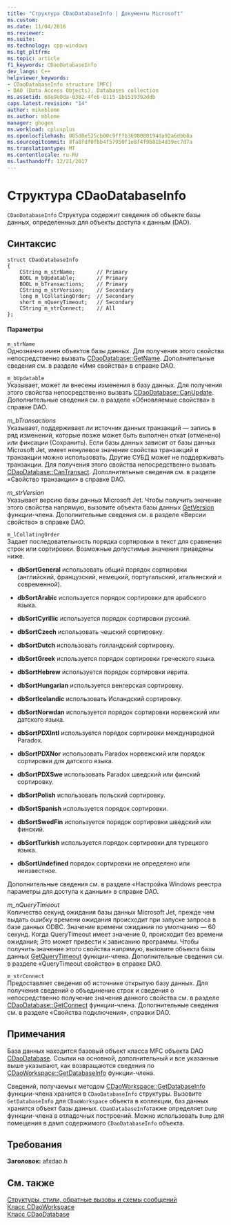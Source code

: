 ```yaml
---
title: "Структура CDaoDatabaseInfo | Документы Microsoft"
ms.custom: 
ms.date: 11/04/2016
ms.reviewer: 
ms.suite: 
ms.technology: cpp-windows
ms.tgt_pltfrm: 
ms.topic: article
f1_keywords: CDaoDatabaseInfo
dev_langs: C++
helpviewer_keywords:
- CDaoDatabaseInfo structure [MFC]
- DAO (Data Access Objects), Databases collection
ms.assetid: 68e9e0da-8382-4fc6-8115-1b1519392ddb
caps.latest.revision: "14"
author: mikeblome
ms.author: mblome
manager: ghogen
ms.workload: cplusplus
ms.openlocfilehash: 085d0e525cb00c9fffb3698080194da92a6dbb8a
ms.sourcegitcommit: 8fa8fdf0fbb4f57950f1e8f4f9b81b4d39ec7d7a
ms.translationtype: MT
ms.contentlocale: ru-RU
ms.lasthandoff: 12/21/2017
---
```

# <a name="cdaodatabaseinfo-structure"></a>Структура CDaoDatabaseInfo
`CDaoDatabaseInfo` Структура содержит сведения об объекте базы данных, определенных для объекты доступа к данным (DAO).  
  
## <a name="syntax"></a>Синтаксис  
  
```  
struct CDaoDatabaseInfo  
{  
    CString m_strName;       // Primary  
    BOOL m_bUpdatable;       // Primary  
    BOOL m_bTransactions;    // Primary  
    CString m_strVersion;    // Secondary  
    long m_lCollatingOrder;  // Secondary  
    short m_nQueryTimeout;   // Secondary  
    CString m_strConnect;    // All  
};  
```  
  
#### <a name="parameters"></a>Параметры  
 `m_strName`  
 Однозначно имен объектов базы данных. Для получения этого свойства непосредственно вызвать [CDaoDatabase::GetName](../../mfc/reference/cdaodatabase-class.md#getname). Дополнительные сведения см. в разделе «Имя свойства» в справке DAO.  
  
 `m_bUpdatable`  
 Указывает, может ли внесены изменения в базу данных. Для получения этого свойства непосредственно вызвать [CDaoDatabase::CanUpdate](../../mfc/reference/cdaodatabase-class.md#canupdate). Дополнительные сведения см. в разделе «Обновляемые свойства» в справке DAO.  
  
 *m_bTransactions*  
 Указывает, поддерживает ли источник данных транзакций — запись в ряд изменений, которые позже может быть выполнен откат (отменено) или фиксации (Сохранить). Если базы данных зависит от базы данных Microsoft Jet, имеет ненулевое значение свойства транзакций и транзакции можно использовать. Другие СУБД может не поддерживать транзакции. Для получения этого свойства непосредственно вызвать [CDaoDatabase::CanTransact](../../mfc/reference/cdaodatabase-class.md#cantransact). Дополнительные сведения см. в разделе «Свойство транзакции» в справке DAO.  
  
 *m_strVersion*  
 Указывает версию базы данных Microsoft Jet. Чтобы получить значение этого свойства напрямую, вызовите объекта базы данных [GetVersion](../../mfc/reference/cdaodatabase-class.md#getversion) функции-члена. Дополнительные сведения см. в разделе «Версии свойство» в справке DAO.  
  
 `m_lCollatingOrder`  
 Задает последовательность порядка сортировки в текст для сравнения строк или сортировки. Возможные допустимые значения приведены ниже.  
  
- **dbSortGeneral** использовать общий порядок сортировки (английский, французский, немецкий, португальский, итальянский и современной).  
  
- **dbSortArabic** используется порядок сортировки для арабского языка.  
  
- **dbSortCyrillic** используется порядок сортировки русский.  
  
- **dbSortCzech** использовать чешский сортировку.  
  
- **dbSortDutch** использовать голландский сортировку.  
  
- **dbSortGreek** используется порядок сортировки греческого языка.  
  
- **dbSortHebrew** используется порядок сортировки иврита.  
  
- **dbSortHungarian** используется венгерская сортировку.  
  
- **dbSortIcelandic** использовать Исландский сортировку.  
  
- **dbSortNorwdan** используется порядок сортировки норвежский или датского языка.  
  
- **dbSortPDXIntl** используется порядок сортировки международной Paradox.  
  
- **dbSortPDXNor** использовать Paradox норвежский или порядок сортировки для датского языка.  
  
- **dbSortPDXSwe** использовать Paradox шведский или финский сортировку.  
  
- **dbSortPolish** использовать польский сортировку.  
  
- **dbSortSpanish** используется порядок сортировки.  
  
- **dbSortSwedFin** используется порядок сортировки шведский или финский.  
  
- **dbSortTurkish** используется порядок сортировки для турецкого языка.  
  
- **dbSortUndefined** порядок сортировки не определено или неизвестное.  
  
 Дополнительные сведения см. в разделе «Настройка Windows реестра параметры для доступа к данным» в справке DAO.  
  
 *m_nQueryTimeout*  
 Количество секунд ожидания базы данных Microsoft Jet, прежде чем выдать ошибку времени ожидания происходит при запуске запроса в базе данных ODBC. Значение времени ожидания по умолчанию — 60 секунд. Когда QueryTimeout имеет значение 0, происходит без времени ожидания; Это может привести к зависанию программы. Чтобы получить значение этого свойства напрямую, вызовите объекта базы данных [GetQueryTimeout](../../mfc/reference/cdaodatabase-class.md#getquerytimeout) функции-члена. Дополнительные сведения см. в разделе «QueryTimeout свойство» в справке DAO.  
  
 `m_strConnect`  
 Предоставляет сведения об источнике открытую базу данных. Для получения сведений о объединение строк и сведения о непосредственно получение значения данного свойства см. в разделе [CDaoDatabase::GetConnect](../../mfc/reference/cdaodatabase-class.md#getconnect) функции-члена. Дополнительные сведения см. в разделе «Свойства подключения», справки DAO.  
  
## <a name="remarks"></a>Примечания  
 База данных находится базовый объект класса MFC объекта DAO [CDaoDatabase](../../mfc/reference/cdaodatabase-class.md). Ссылки на основной, дополнительный и все указанные выше указывают, как возвращаются сведения по [CDaoWorkspace::GetDatabaseInfo](../../mfc/reference/cdaoworkspace-class.md#getdatabaseinfo) функции-члена.  
  
 Сведений, получаемых методом [CDaoWorkspace::GetDatabaseInfo](../../mfc/reference/cdaoworkspace-class.md#getdatabaseinfo) функции-члена хранится в `CDaoDatabaseInfo` структуры. Вызовите `GetDatabaseInfo` для `CDaoWorkspace` объекта в коллекции, баз данных хранится объект базы данных. `CDaoDatabaseInfo`также определяет `Dump` функции-члена в отладочных построений. Можно использовать `Dump` для помещения в дамп содержимого `CDaoDatabaseInfo` объекта.  
  
## <a name="requirements"></a>Требования  
 **Заголовок:** afxdao.h  
  
## <a name="see-also"></a>См. также  
 [Структуры, стили, обратные вызовы и схемы сообщений](../../mfc/reference/structures-styles-callbacks-and-message-maps.md)   
 [Класс CDaoWorkspace](../../mfc/reference/cdaoworkspace-class.md)   
 [Класс CDaoDatabase](../../mfc/reference/cdaodatabase-class.md)

